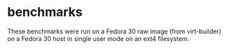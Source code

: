 # benchmarks

These benchmarks were run on a Fedora 30 raw image (from virt-builder) on a Fedora 30 host in single user mode on an ext4 filesystem.
